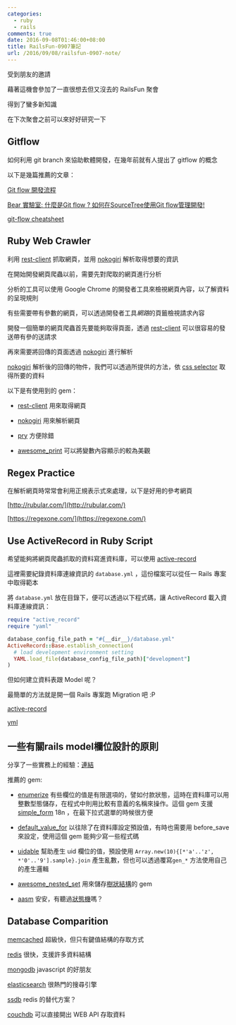 ```yaml
---
categories:
  - ruby
  - rails
comments: true
date: 2016-09-08T01:46:00+08:00
title: RailsFun-0907筆記
url: /2016/09/08/railsfun-0907-note/
---
```


受到朋友的邀請

藉著這機會參加了一直很想去但又沒去的 RailsFun 聚會

得到了蠻多新知識

在下次聚會之前可以來好好研究一下

<!--more-->

## Gitflow

如何利用 git branch 來協助軟體開發，在幾年前就有人提出了 gitflow 的概念

以下是幾篇推薦的文章：

[Git flow 開發流程](https://ihower.tw/blog/archives/5140)

[Bear 實驗室: 什麼是Git flow ? 如何在SourceTree使用Git flow管理開發! 
](http://www.takobear.tw/2014/02/15/bear-git-flow-sourcetreegit-flow/)

[git-flow cheatsheet](http://danielkummer.github.io/git-flow-cheatsheet/)

## Ruby Web Crawler

利用 [rest-client](https://github.com/rest-client/rest-client) 抓取網頁，並用 [nokogiri](http://www.nokogiri.org/) 解析取得想要的資訊

在開始開發網頁爬蟲以前，需要先對爬取的網頁進行分析

分析的工具可以使用 Google Chrome 的開發者工具來檢視網頁內容，以了解資料的呈現規則

有些需要帶有參數的網頁，可以透過開發者工具*網路*的頁籤檢視請求內容

開發一個簡單的網頁爬蟲首先要能夠取得頁面，透過 [rest-client](https://github.com/rest-client/rest-client) 可以很容易的發送帶有參的送請求

再來需要將回傳的頁面透過 [nokogiri](http://www.nokogiri.org/) 進行解析

[nokogiri](http://www.nokogiri.org/) 解析後的回傳的物件，我們可以透過所提供的方法，依 [css selector](https://developer.mozilla.org/en-US/docs/Web/Guide/CSS/Getting_started/Selectors) 取得所要的資料

以下是有使用到的 gem：

* [rest-client](https://github.com/rest-client/rest-client) 用來取得網頁

* [nokogiri](http://www.nokogiri.org/) 用來解析網頁

* [pry](https://github.com/pry/pry) 方便除錯

* [awesome_print](awesome_print) 可以將變數內容顯示的較為美觀

## Regex Practice

在解析網頁時常常會利用正規表示式來處理，以下是好用的參考網頁

[http://rubular.com/](http://rubular.com/)

[https://regexone.com/](https://regexone.com/)

## Use ActiveRecord in Ruby Script

希望能夠將網頁爬蟲抓取的資料寫進資料庫，可以使用 [active-record](https://github.com/rails/rails/tree/master/activerecord)

這裡需要紀錄資料庫連線資訊的 `database.yml` ，這份檔案可以從任一 Rails 專案中取得範本

將 `database.yml` 放在目錄下，便可以透過以下程式碼，讓 ActiveRecord 載入資料庫連線資訊：

```ruby
require "active_record"
require "yaml"

database_config_file_path = "#{__dir__}/database.yml"
ActiveRecord::Base.establish_connection(
  # load development environment setting
  YAML.load_file(database_config_file_path)["development"]
)
```

但如何建立資料表跟 Model 呢？

最簡單的方法就是開一個 Rails 專案跑 Migration 吧 :P

[active-record](https://github.com/rails/rails/tree/master/activerecord)

[yml](https://zh.wikipedia.org/wiki/YAML)

## 一些有關rails model欄位設計的原則

分享了一些實務上的經驗：[連結](http://sibevin.github.io/posts/2016-09-01-232518-some-principles-about-rails-model-column-design)

推薦的 gem:

* [enumerize](https://github.com/brainspec/enumerize) 有些欄位的值是有限選項的，譬如付款狀態，這時在資料庫可以用整數型態儲存，在程式中則用比較有意義的名稱來操作。這個 gem 支援 [simple_form](https://github.com/plataformatec/simple_form) 18n ，在最下拉式選單的時候很方便

* [default_value_for](https://github.com/FooBarWidget/default_value_for) 以往除了在資料庫設定預設值，有時也需要用 before_save 來設定，使用這個 gem 能夠少寫一些程式碼

* [uidable](https://github.com/sibevin/uidable) 幫助產生 uid 欄位的值，預設使用 `Array.new(10){[*'a'..'z', *'0'..'9'].sample}.join` 產生亂數，但也可以透過覆寫`gen_*` 方法使用自己的產生邏輯

* [awesome_nested_set](https://github.com/collectiveidea/awesome_nested_set) 用來儲存[樹狀結構](https://zh.wikipedia.org/wiki/%E6%A8%B9%E7%8B%80%E7%B5%90%E6%A7%8B)的 gem

* [aasm](https://github.com/aasm/aasm) 安安，有聽過[狀態機](https://zh.wikipedia.org/wiki/%E6%9C%89%E9%99%90%E7%8A%B6%E6%80%81%E6%9C%BA)嗎？

## Database Comparition

[memcached](https://memcached.org/) 超級快，但只有鍵值結構的存取方式

[redis](http://redis.io/) 很快，支援許多資料結構 

[mongodb](https://www.mongodb.com/) javascript 的好朋友

[elasticsearch](https://www.elastic.co/products/elasticsearch) 很熱門的搜尋引擎

[ssdb](http://ssdb.io/) redis 的替代方案？

[couchdb](http://couchdb.apache.org/) 可以直接開出 WEB API 存取資料